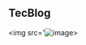 ## TecBlog
<img src='![image](https://user-images.githubusercontent.com/59261158/179384960-b0c2e4b5-8737-4c92-a307-e36547a1409a.png)><br>
